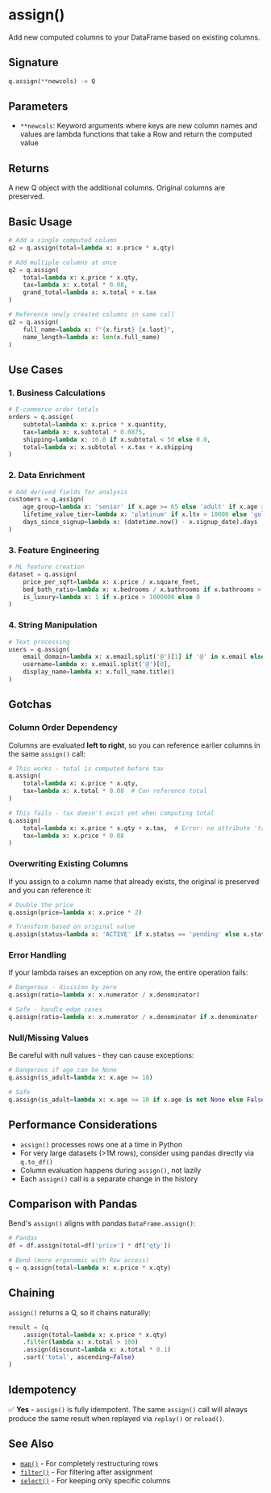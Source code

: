 # assign()

Add new computed columns to your DataFrame based on existing columns.

## Signature

```python
q.assign(**newcols) -> Q
```

## Parameters

- `**newcols`: Keyword arguments where keys are new column names and values are lambda functions that take a Row and return the computed value

## Returns

A new Q object with the additional columns. Original columns are preserved.

## Basic Usage

```python
# Add a single computed column
q2 = q.assign(total=lambda x: x.price * x.qty)

# Add multiple columns at once
q2 = q.assign(
    total=lambda x: x.price * x.qty,
    tax=lambda x: x.total * 0.08,
    grand_total=lambda x: x.total + x.tax
)

# Reference newly created columns in same call
q2 = q.assign(
    full_name=lambda x: f"{x.first} {x.last}",
    name_length=lambda x: len(x.full_name)
)
```

## Use Cases

### 1. Business Calculations

```python
# E-commerce order totals
orders = q.assign(
    subtotal=lambda x: x.price * x.quantity,
    tax=lambda x: x.subtotal * 0.0875,
    shipping=lambda x: 10.0 if x.subtotal < 50 else 0.0,
    total=lambda x: x.subtotal + x.tax + x.shipping
)
```

### 2. Data Enrichment

```python
# Add derived fields for analysis
customers = q.assign(
    age_group=lambda x: 'senior' if x.age >= 65 else 'adult' if x.age >= 18 else 'minor',
    lifetime_value_tier=lambda x: 'platinum' if x.ltv > 10000 else 'gold' if x.ltv > 5000 else 'silver',
    days_since_signup=lambda x: (datetime.now() - x.signup_date).days
)
```

### 3. Feature Engineering

```python
# ML feature creation
dataset = q.assign(
    price_per_sqft=lambda x: x.price / x.square_feet,
    bed_bath_ratio=lambda x: x.bedrooms / x.bathrooms if x.bathrooms > 0 else 0,
    is_luxury=lambda x: 1 if x.price > 1000000 else 0
)
```

### 4. String Manipulation

```python
# Text processing
users = q.assign(
    email_domain=lambda x: x.email.split('@')[1] if '@' in x.email else '',
    username=lambda x: x.email.split('@')[0],
    display_name=lambda x: x.full_name.title()
)
```

## Gotchas

### Column Order Dependency

Columns are evaluated **left to right**, so you can reference earlier columns in the same `assign()` call:

```python
# This works - total is computed before tax
q.assign(
    total=lambda x: x.price * x.qty,
    tax=lambda x: x.total * 0.08  # Can reference total
)

# This fails - tax doesn't exist yet when computing total
q.assign(
    total=lambda x: x.price * x.qty + x.tax,  # Error: no attribute 'tax'
    tax=lambda x: x.price * 0.08
)
```

### Overwriting Existing Columns

If you assign to a column name that already exists, the original is preserved and you can reference it:

```python
# Double the price
q.assign(price=lambda x: x.price * 2)

# Transform based on original value
q.assign(status=lambda x: 'ACTIVE' if x.status == 'pending' else x.status)
```

### Error Handling

If your lambda raises an exception on any row, the entire operation fails:

```python
# Dangerous - division by zero
q.assign(ratio=lambda x: x.numerator / x.denominator)

# Safe - handle edge cases
q.assign(ratio=lambda x: x.numerator / x.denominator if x.denominator != 0 else 0)
```

### Null/Missing Values

Be careful with null values - they can cause exceptions:

```python
# Dangerous if age can be None
q.assign(is_adult=lambda x: x.age >= 18)

# Safe
q.assign(is_adult=lambda x: x.age >= 18 if x.age is not None else False)
```

## Performance Considerations

- `assign()` processes rows one at a time in Python
- For very large datasets (>1M rows), consider using pandas directly via `q.to_df()`
- Column evaluation happens during `assign()`, not lazily
- Each `assign()` call is a separate change in the history

## Comparison with Pandas

Bend's `assign()` aligns with pandas `DataFrame.assign()`:

```python
# Pandas
df = df.assign(total=df['price'] * df['qty'])

# Bend (more ergonomic with Row access)
q = q.assign(total=lambda x: x.price * x.qty)
```

## Chaining

`assign()` returns a Q, so it chains naturally:

```python
result = (q
    .assign(total=lambda x: x.price * x.qty)
    .filter(lambda x: x.total > 100)
    .assign(discount=lambda x: x.total * 0.1)
    .sort('total', ascending=False)
)
```

## Idempotency

✅ **Yes** - `assign()` is fully idempotent. The same `assign()` call will always produce the same result when replayed via `replay()` or `reload()`.

## See Also

- [`map()`](map.md) - For completely restructuring rows
- [`filter()`](filter.md) - For filtering after assignment
- [`select()`](select.md) - For keeping only specific columns

